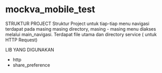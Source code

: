 # mockva_mobile_test

STRUKTUR PROJECT
Struktur Project untuk tiap-tiap menu navigasi terdapat pada masing masing directory, masing - masing menu diakses melalui main_navigasi.
Terdapat file utama dan directory service ( untuk HTTP Request)

LIB YANG DIGUNAKAN
 - http
 - share_preference
